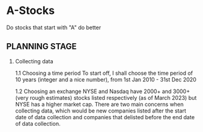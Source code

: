 # A-Stocks
Do stocks that start with "A" do better

## PLANNING STAGE

1. Collecting data
   
   1.1 Choosing a time period
   To start off, I shall choose the time period of 10 years (integer and a nice number), from 1st Jan 2010 - 31st Dec 2020

   1.2 Choosing an exchange
   NYSE and Nasdaq have 2000+ and 3000+ (very rough estimates) stocks listed respectively (as of March 2023) but NYSE has a higher market cap.
   There are two main concerns when collecting data, which would be new companies listed after the start date of data collection and companies that delisted before the end date of data collection.
